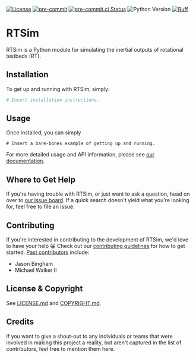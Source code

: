 [![License](https://img.shields.io/badge/license-BSD_3--Clause-blue)](LICENSE.md)
[![pre-commit](https://img.shields.io/badge/pre--commit-enabled-brightgreen?logo=pre-commit)](https://github.com/pre-commit/pre-commit)
[![pre-commit.ci Status](https://results.pre-commit.ci/badge/github/sandialabs/rtsim/master.svg)](https://results.pre-commit.ci/latest/github/sandialabs/rtsim/master)
![Python Version](https://img.shields.io/badge/Python-3.12-blue.svg)
[![Ruff](https://img.shields.io/endpoint?url=https://raw.githubusercontent.com/astral-sh/ruff/main/assets/badge/v2.json)](https://github.com/astral-sh/ruff)

# RTSim

RTSim is a Python module for simulating the inertial outputs of rotational testbeds (RT).

## Installation

To get up and running with RTSim, simply:
```bash
# Insert installation instructions.
```

## Usage

Once installed, you can simply
```
# Insert a bare-bones example of getting up and running.
```

For more detailed usage and API information, please see
[our documentation][docs].

[docs]: https://RTSim.readthedocs.io

## Where to Get Help

If you're having trouble with RTSim, or just want to ask a question,
head on over to [our issue board][issues].  If a quick search doesn't yield
what you're looking for, feel free to file an issue.

[issues]: https://github.com/sandialabs/rtsim/issues

## Contributing

If you're interested in contributing to the development of RTSim,
we'd love to have your help :grinning:  Check out our
[contributing guidelines](CONTRIBUTING.md) for how to get started.
[Past contributors][contributors] include:
* Jason Bingham
* Michael Walker II

[contributors]: https://github.com/sandialabs/rtsim/graphs/contributors

## License & Copyright

See [LICENSE.md](LICENSE.md) and [COPYRIGHT.md](COPYRIGHT.md).

## Credits

If you want to give a shout-out to any individuals or teams that were involved
in making this project a reality, but aren't captured in the list of
contributors, feel free to mention them here.
